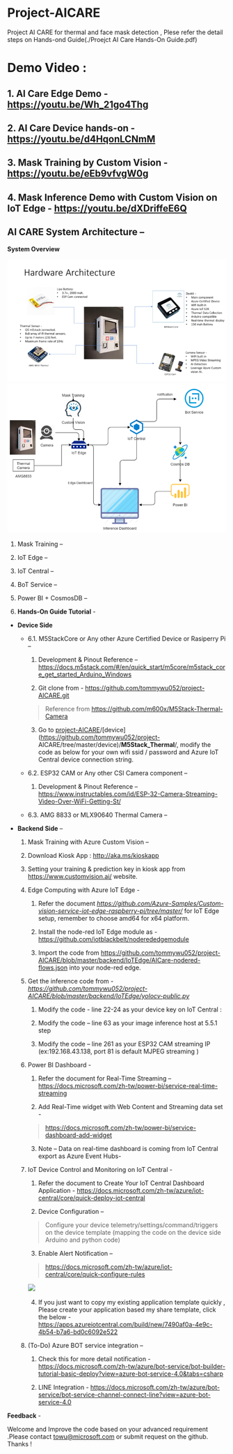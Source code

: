 # Project-AICARE
Project AI CARE for thermal and face mask detection , Plese refer the detail steps on Hands-ond Guide(./Proejct AI Care Hands-On Guide.pdf)
# Demo Video : 
##	1. AI Care Edge Demo - https://youtu.be/Wh_21go4Thg
##	2. AI Care Device hands-on -  https://youtu.be/d4HqonLCNmM 
##	3. Mask Training by Custom Vision -  https://youtu.be/eEb9vfvgW0g 
##	4. Mask Inference Demo with Custom Vision on IoT Edge - https://youtu.be/dXDriffeE6Q 

## AI CARE System Architecture –

**System Overview**

![](media/30e0cdaac013b12cf1f05a9ed49d57b9.png)
![](media/sysarchi.png)

1.  Mask Training –
2.  IoT Edge –
3.  IoT Central –
4.  BoT Service –
5.  Power BI + CosmosDB –

6.  **Hands-On Guide Tutorial** -
-   **Device Side**
    - 6.1.  M5StackCore or Any other Azure Certified Device or Rasiperry Pi –
        1.  Development & Pinout Reference –
            <https://docs.m5stack.com/#/en/quick_start/m5core/m5stack_core_get_started_Arduino_Windows>

        2.  Git clone from - <https://github.com/tommywu052/project-AICARE.git> 
        > Reference from https://github.com/m600x/M5Stack-Thermal-Camera 

        3.  Go to
        [project-AICARE](https://github.com/tommywu052/project-AICARE)/[device](https://github.com/tommywu052/project-              AICARE/tree/master/device)/**M5Stack_Thermal**/,
        modify the code as below for your own wifi ssid / password and Azure IoT
        Central device connection string.

    - 6.2.  ESP32 CAM or Any other CSI Camera component –

       1. Development & Pinout Reference –
    <https://www.instructables.com/id/ESP-32-Camera-Streaming-Video-Over-WiFi-Getting-St/>
    - 6.3.  AMG 8833 or MLX90640 Thermal Camera –

-   **Backend Side** –

    1.  Mask Training with Azure Custom Vision –

    2.  Download Kiosk App : <http://aka.ms/kioskapp>

    3.  Setting your training & prediction key in kiosk app from
    <https://www.customvision.ai/> website.

    4.  Edge Computing with Azure IoT Edge -

        1.  Refer the document
        *https://github.com/Azure-Samples/Custom-vision-service-iot-edge-raspberry-pi/tree/master/*
        for IoT Edge setup, remember to choose amd64 for x64 platform.

        2.  Install the node-red IoT Edge module as -
        <https://github.com/iotblackbelt/noderededgemodule>

        3.  Import the code from
        <https://github.com/tommywu052/project-AICARE/blob/master/backend/IoTEdge/AICare-nodered-flows.json>
        into your node-red edge.


    5.  Get the inference code from -
    *https://github.com/tommywu052/project-AICARE/blob/master/backend/IoTEdge/yolocv-public.py*

        1. Modify the code - line 22-24 as your device key on IoT Central :

        2. Modify the code – line 63 as your image inference host at 5.5.1 step

        3. Modify the code – line 261 as your ESP32 CAM streaming IP
       (ex:192.168.43.138, port 81 is default MJPEG streaming )

    6.  Power BI Dashboard -

        1.  Refer the document for Real-Time Streaming –
            <https://docs.microsoft.com/zh-tw/power-bi/service-real-time-streaming>

        2.  Add Real-Time widget with Web Content and Streaming data set -

        >   <https://docs.microsoft.com/zh-tw/power-bi/service-dashboard-add-widget>

        3.  Note – Data on real-time dashboard is coming from IoT Central export as
            Azure Event Hubs-

    7.  IoT Device Control and Monitoring on IoT Central -

        1.  Refer the document to Create Your IoT Central Dashboard Application -
            <https://docs.microsoft.com/zh-tw/azure/iot-central/core/quick-deploy-iot-central>

        2.  Device Configuration –

        >   Configure your device telemetry/settings/command/triggers on the device
        >   template (mapping the code on the device side Arduino and python code)

        3.  Enable Alert Notification –

        >   <https://docs.microsoft.com/zh-tw/azure/iot-central/core/quick-configure-rules>

        ![](media/73cec919fca87d3a7afa674ca0c75c04.png)

        4.  If you just want to copy my existing application template quickly , Please
    create your application based my share template, click the below -
    <https://apps.azureiotcentral.com/build/new/7490af0a-4e9c-4b54-b7a6-bd0c6092e522>

    8.  (To-Do) Azure BOT service integration –
        1. Check this for more detail notification -
        <https://docs.microsoft.com/zh-tw/azure/bot-service/bot-builder-tutorial-basic-deploy?view=azure-bot-service-4.0&tabs=csharp>

        2. LINE Integration -
        <https://docs.microsoft.com/zh-tw/azure/bot-service/bot-service-channel-connect-line?view=azure-bot-service-4.0>



 **Feedback** -

Welcome and Improve the code based on your advanced requirement .Please contact
<towu@microsoft.com> or submit request on the github. Thanks !
